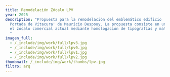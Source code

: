 ```yaml
---
title: Remodelación Zócalo LPV
year: 2025
description: "Propuesta para la remodelación del emblemático edificio 'La
  Portada de Vitacura' de Mauricio Despouy. La propuesta consiste en uniformar
  el zócalo comercial actual mediante homologación de tipografías y materiales.
  "
imagen_full:
  - /_include/img/work/full/lpv3.jpg
  - /_include/img/work/full/lpv0.jpg
  - /_include/img/work/full/lpv1.jpg
  - /_include/img/work/full/lpv2.jpg
thumbnail: /_include/img/work/thumbs/lpv.jpg
filtro: arq
---
```

